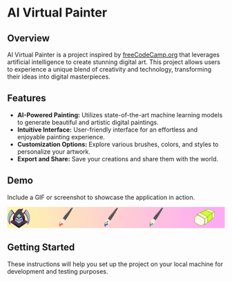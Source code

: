 # AI Virtual Painter

## Overview

AI Virtual Painter is a project inspired by [freeCodeCamp.org](https://www.freecodecamp.org/) that leverages artificial intelligence to create stunning digital art. This project allows users to experience a unique blend of creativity and technology, transforming their ideas into digital masterpieces.

## Features

- **AI-Powered Painting:** Utilizes state-of-the-art machine learning models to generate beautiful and artistic digital paintings.
- **Intuitive Interface:** User-friendly interface for an effortless and enjoyable painting experience.
- **Customization Options:** Explore various brushes, colors, and styles to personalize your artwork.
- **Export and Share:** Save your creations and share them with the world.

## Demo

Include a GIF or screenshot to showcase the application in action.

![AI Virtual Painter Demo](visionLAYOUT.gif)

## Getting Started

These instructions will help you set up the project on your local machine for development and testing purposes.